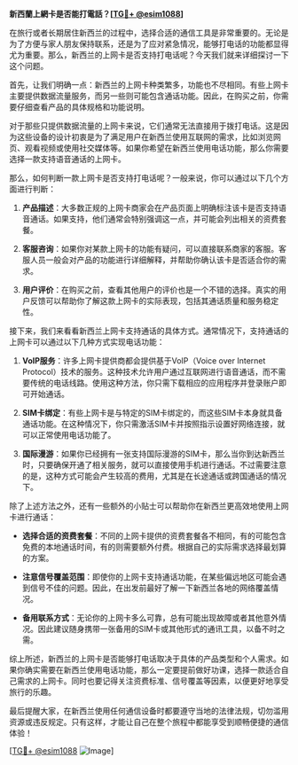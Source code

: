 **新西蘭上網卡是否能打電話？[[TG💪+ @esim1088](https://t.me/s/esim1088)]**

在旅行或者长期居住新西兰的过程中，选择合适的通信工具是非常重要的。无论是为了方便与家人朋友保持联系，还是为了应对紧急情况，能够打电话的功能都显得尤为重要。那么，新西兰的上网卡是否支持打电话呢？今天我们就来详细探讨一下这个问题。

首先，让我们明确一点：新西兰的上网卡种类繁多，功能也不尽相同。有些上网卡主要提供数据流量服务，而另一些则可能包含通话功能。因此，在购买之前，你需要仔细查看产品的具体规格和功能说明。

对于那些只提供数据流量的上网卡来说，它们通常无法直接用于拨打电话。这是因为这些设备的设计初衷是为了满足用户在新西兰使用互联网的需求，比如浏览网页、观看视频或使用社交媒体等。如果你希望在新西兰使用电话功能，那么你需要选择一款支持语音通话的上网卡。

那么，如何判断一款上网卡是否支持打电话呢？一般来说，你可以通过以下几个方面进行判断：

1. **产品描述**：大多数正规的上网卡商家会在产品页面上明确标注该卡是否支持语音通话。如果支持，他们通常会特别强调这一点，并可能会列出相关的资费套餐。

2. **客服咨询**：如果你对某款上网卡的功能有疑问，可以直接联系商家的客服。客服人员一般会对产品的功能进行详细解释，并帮助你确认该卡是否适合你的需求。

3. **用户评价**：在购买之前，查看其他用户的评价也是一个不错的选择。真实的用户反馈可以帮助你了解这款上网卡的实际表现，包括其通话质量和服务稳定性。

接下来，我们来看看新西兰上网卡支持通话的具体方式。通常情况下，支持通话的上网卡可以通过以下几种方式实现电话功能：

1. **VoIP服务**：许多上网卡提供商都会提供基于VoIP（Voice over Internet Protocol）技术的服务。这种技术允许用户通过互联网进行语音通话，而不需要传统的电话线路。使用这种方法，你只需下载相应的应用程序并登录账户即可开始通话。

2. **SIM卡绑定**：有些上网卡是与特定的SIM卡绑定的，而这些SIM卡本身就具备通话功能。在这种情况下，你只需激活SIM卡并按照指示设置好网络连接，就可以正常使用电话功能了。

3. **国际漫游**：如果你已经拥有一张支持国际漫游的SIM卡，那么当你到达新西兰时，只要确保开通了相关服务，就可以直接使用手机进行通话。不过需要注意的是，这种方式可能会产生较高的费用，尤其是在长途通话或跨国通话的情况下。

除了上述方法之外，还有一些额外的小贴士可以帮助你在新西兰更高效地使用上网卡进行通话：

- **选择合适的资费套餐**：不同的上网卡提供的资费套餐各不相同，有的可能包含免费的本地通话时间，有的则需要额外付费。根据自己的实际需求选择最划算的方案。
  
- **注意信号覆盖范围**：即使你的上网卡支持通话功能，在某些偏远地区可能会遇到信号不佳的问题。因此，在出发前最好了解一下新西兰各地的网络覆盖情况。

- **备用联系方式**：无论你的上网卡多么可靠，总有可能出现故障或者其他意外情况。因此建议随身携带一张备用的SIM卡或其他形式的通讯工具，以备不时之需。

综上所述，新西兰的上网卡是否能够打电话取决于具体的产品类型和个人需求。如果你确实需要在新西兰使用电话功能，那么一定要提前做好功课，选择一款适合自己需求的上网卡。同时也要记得关注资费标准、信号覆盖等因素，以便更好地享受旅行的乐趣。

最后提醒大家，在新西兰使用任何通信设备时都要遵守当地的法律法规，切勿滥用资源或违反规定。只有这样，才能让自己在整个旅程中都能享受到顺畅便捷的通信体验！

[[TG💪+ @esim1088](https://t.me/s/esim1088) ![Image](https://i.postimg.cc/4NQfJmqS/Snipaste-2025-05-13-00-14-12.png)]